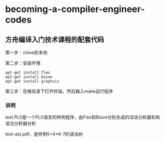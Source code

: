# becoming-a-compiler-engineer-codes
## 方舟编译入门技术课程的配套代码

第一步：clone到本地

第二步：安装环境
```
apt-get install flex
apt-get install bison
apt-get install graphviz
```
第三步：在根目录下打开终端，然后输入make运行程序
### 说明
test.PL0是一个PL0语言的样例程序，由Flex和Bison分别生成的词法分析器和和语法分析器分析

test-ast.pdf，是样例5+4*6-7的语法树
